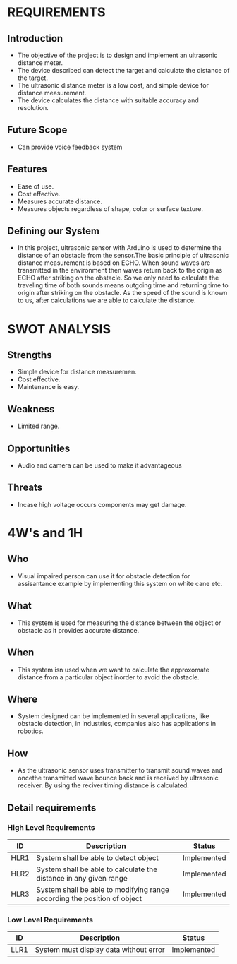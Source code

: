 # **REQUIREMENTS**

## **Introduction**

- The objective of the project is to design and implement an ultrasonic distance meter.
- The device described can detect the target and calculate the distance of the target. 
- The ultrasonic distance meter is a low cost, and simple device for distance measurement. 
- The device calculates the distance with suitable accuracy and resolution.

## **Future Scope**

 - Can provide voice feedback system

## **Features**
-  Ease of use.
-  Cost effective.
-  Measures accurate distance.
-  Measures objects regardless of shape, color or surface texture.

## **Defining our System**

- In this project, ultrasonic sensor with Arduino is used to determine the distance of an obstacle from the sensor.The basic principle of ultrasonic distance measurement is based on ECHO. When sound waves are transmitted in the environment then waves return back to the origin as ECHO after striking on the obstacle. So we only need to calculate the traveling time of both sounds means outgoing time and returning time to origin after striking on the obstacle. As the speed of the sound is known to us, after calculations we are able to calculate the distance.

# SWOT ANALYSIS
## Strengths
 - Simple device for distance measuremen.
 - Cost effective. 
 - Maintenance is easy.
 
## Weakness
 - Limited range.
 
## Opportunities 
 - Audio and camera can be used to make it advantageous
 
## Threats
- Incase high voltage occurs components may get damage.

# **4W's and 1H**

## Who
- Visual impaired person can use it for obstacle detection for assisantance example by implementing this system on white cane etc.

## What 
- This system is used for measuring the distance between the object or obstacle as it provides accurate distance. 

## When 
- This system isn used when we want to calculate the approxomate distance from a particular object inorder to avoid the obstacle.

## Where 
 - System designed can be implemented in several applications, like obstacle detection, in industries, companies also has applications in robotics.
 
##  How
 - As the ultrasonic sensor uses transmitter to transmit sound waves and oncethe transmitted wave  bounce back and is received by ultrasonic receiver. By using the reciver timing distance is calculated.
 
## Detail requirements
### High Level Requirements

| ID | Description | Status |
|------| ------| ------|
| HLR1 |System shall be able to detect object | Implemented
|HLR2  |System shall be able to calculate the distance in any given range | Implemented
|HLR3  | System shall be able to modifying range according the position of object|	Implemented

### Low Level Requirements

| ID | Description | Status |
|-------|------|------|
| LLR1 |System must display data without error | Implemented

 

